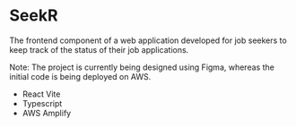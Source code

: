 # SeekR
The frontend component of a web application developed for job seekers to keep track of the status of their job applications. 

Note: The project is currently being designed using Figma, whereas the initial code is being deployed on AWS.

- React Vite
- Typescript
- AWS Amplify
